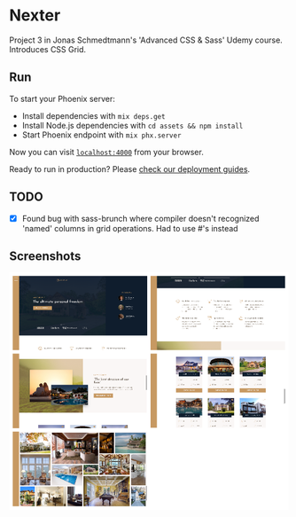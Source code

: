 # Nexter
Project 3 in Jonas Schmedtmann's 'Advanced CSS & Sass' Udemy course. Introduces CSS Grid.

## Run
To start your Phoenix server:

  * Install dependencies with `mix deps.get`
  * Install Node.js dependencies with `cd assets && npm install`
  * Start Phoenix endpoint with `mix phx.server`

Now you can visit [`localhost:4000`](http://localhost:4000) from your browser.

Ready to run in production? Please [check our deployment guides](http://www.phoenixframework.org/docs/deployment).

## TODO
- [x] Found bug with sass-brunch where compiler doesn't recognized 'named' columns in grid operations. Had to use #'s instead

## Screenshots
![Home Screen](.screenshots/combined.png)
